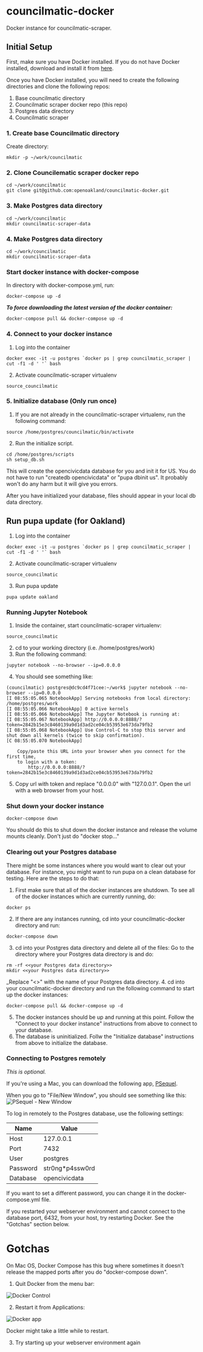 # councilmatic-docker
Docker instance for councilmatic-scraper.  

[//]: # (Image References)

[image1]: ./imgs/psequel.png "PSequel - New Window"
[image2]: ./imgs/docker_control.png "Docker Control"
[image3]: ./imgs/docker_app.png "Docker App"

## Initial Setup

First, make sure you have Docker installed.  If you do not have Docker installed, download and install it from [here](https://www.docker.com/community-edition).

Once you have Docker installed, you will need to create the following directories and clone the following repos:

1. Base councilmatic directory
2. Councilmatic scraper docker repo (this repo)
3. Postgres data directory
4. Councilmatic scraper 

### 1. Create base Councilmatic directory

Create directory:

```
mkdir -p ~/work/councilmatic
```

### 2. Clone Councilematic scraper docker repo

```
cd ~/work/councilmatic
git clone git@github.com:openoakland/councilmatic-docker.git
```

### 3. Make Postgres data directory

```
cd ~/work/councilmatic
mkdir councilmatic-scraper-data
```

### 4. Make Postgres data directory

```
cd ~/work/councilmatic
mkdir councilmatic-scraper-data
```

### Start docker instance with docker-compose
In directory with docker-compose.yml, run:
```
docker-compose up -d
```
**_To force downloading the latest version of the docker container:_**
```
docker-compose pull && docker-compose up -d
```

### 4. Connect to your docker instance

1. Log into the container
```
docker exec -it -u postgres `docker ps | grep councilmatic_scraper | cut -f1 -d ' '` bash
```
2. Activate councilmatic-scraper virtualenv
```
source_councilmatic
```

### 5. Initialize database (**Only run once**)

1. If you are not already in the councilmatic-scraper virtualenv, run the following command:
```
source /home/postgres/councilmatic/bin/activate
```
2. Run the initialize script.
```
cd /home/postgres/scripts
sh setup_db.sh
```
This will create the opencivicdata database for you and init it for US.  You do not have to run "createdb opencivicdata" or "pupa dbinit us".  It probably won't do any harm but it will give you errors.

After you have initialized your database, files should appear in your local db data directory. 

## Run pupa update (for Oakland)

1. Log into the container
```
docker exec -it -u postgres `docker ps | grep councilmatic_scraper | cut -f1 -d ' '` bash
```
2. Activate councilmatic-scraper virtualenv
```
source_councilmatic
```
3. Run pupa update
```
pupa update oakland
```

### Running Jupyter Notebook

1. Inside the container, start councilmatic-scraper virtualenv:
```
source_councilmatic
```
2. cd to your working directory (i.e. /home/postgres/work)
3. Run the following command:
```
jupyter notebook --no-browser --ip=0.0.0.0
```
4. You should see something like:
```
(councilmatic) postgres@dc9cd4f71cee:~/work$ jupyter notebook --no-browser --ip=0.0.0.0
[I 08:55:05.065 NotebookApp] Serving notebooks from local directory: /home/postgres/work
[I 08:55:05.066 NotebookApp] 0 active kernels
[I 08:55:05.066 NotebookApp] The Jupyter Notebook is running at:
[I 08:55:05.067 NotebookApp] http://0.0.0.0:8888/?token=2842b15e3c8460139a9d1d3ad2ce04cb53953e673da79fb2
[I 08:55:05.068 NotebookApp] Use Control-C to stop this server and shut down all kernels (twice to skip confirmation).
[C 08:55:05.070 NotebookApp] 
    
    Copy/paste this URL into your browser when you connect for the first time,
    to login with a token:
        http://0.0.0.0:8888/?token=2842b15e3c8460139a9d1d3ad2ce04cb53953e673da79fb2
```
5. Copy url with token and replace "0.0.0.0" with "127.0.0.1".  Open the url with a web browser from your host.

### Shut down your docker instance
```
docker-compose down
```

You should do this to shut down the docker instance and release the volume mounts cleanly.  Don't just do "docker stop..."

### Clearing out your Postgres database

There might be some instances where you would want to clear out your database.  For instance, you might want to run pupa on a clean database for testing.  Here are the steps to do that:

1. First make sure that all of the docker instances are shutdown.  To see all of the docker instances which are currently running, do:
```
docker ps
```
2. If there are any instances running, cd into your councilmatic-docker directory and run:
```
docker-compose down
```
3. cd into your Postgres data directory and delete all of the files:
Go to the directory where your Postgres data directory is and do:
```
rm -rf <<your Postgres data directory>>
mkdir <<your Postgres data directory>>
```
_Replace "<<your Postgres data directory>>" with the name of your Postgres data directory.
4. cd into your councilmatic-docker directory and run the following command to start up the docker instances:
```
docker-compose pull && docker-compose up -d
```
5. The docker instances should be up and running at this point.  Follow the "Connect to your docker instance" instructions from above to connect to your database.
6. The database is uninitialized.  Follw the "Initialize database" instructions from above to initialize the database.

### Connecting to Postgres remotely

*This is optional.*

If you're using a Mac, you can download the following app,
[PSequel](http://www.psequel.com/).

When you go to "File/New Window", you should see something like this:
![PSequel - New Window][image1]

To log in remotely to the Postgres database, use the following settings:

Name | Value 
-----|---------------
Host | 127.0.0.1 
Port | 7432
User | postgres  
Password | str0ng*p4ssw0rd 
Database | opencivicdata 

If you want to set a different password, you can change it in the docker-compose.yml file.

If you restarted your webserver environment and cannot connect to the database port, 6432, from your host, try restarting Docker.  See the "Gotchas" section below. 

# Gotchas

On Mac OS, Docker Compose has this bug where sometimes it doesn't release the mapped ports after you do "docker-compose down". 

1. Quit Docker from the menu bar:

![Docker Control][image2]

2. Restart it from Applications:

![Docker app][image3]

Docker might take a little while to restart.

3. Try starting up your webserver environment again
